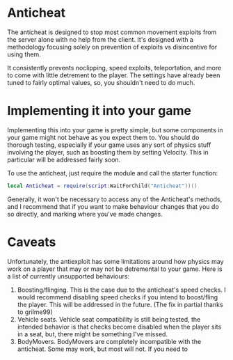 # Anticheat
The anticheat is designed to stop most common movement exploits from the server alone with no help from the client.
It's designed with a methodology focusing solely on prevention of exploits vs disincentive for using them.

It consistently prevents noclipping, speed exploits, teleportation, and more to come with little detrement to the player.
The settings have already been tuned to fairly optimal values, so, you shouldn't need to do much.

# Implementing it into your game
Implementing this into your game is pretty simple, but some components in your game might not behave as you expect them to. You should do thorough testing, especially if your game uses any sort of physics stuff involving the player, such as boosting them by setting Velocity. This in particular will be addressed fairly soon.

To use the anticheat, just require the module and call the starter function:
```lua
local Anticheat = require(script:WaitForChild("Anticheat"))()
```

Generally, it won't be necessary to access any of the Anticheat's methods, and I recommend that if you want to make behaviour changes that you do so directly, and marking where you've made changes.

# Caveats
Unfortunately, the antiexploit has some limitations around how physics may work on a player that may or may not be detremental to your game.
Here is a list of currently unsupported behaviours:
1. Boosting/flinging. This is the case due to the anticheat's speed checks. I would recommend disabling speed checks if you intend to boost/fling the player. This will be addressed in the future. (The fix in partial thanks to grilme99)
2. Vehicle seats. Vehicle seat compatibility is still being tested, the intended behavior is that checks become disabled when the player sits in a seat, but, there might be something I've missed.
3. BodyMovers. BodyMovers are completely incompatible with the anticheat. Some may work, but most will not. If you need to 
